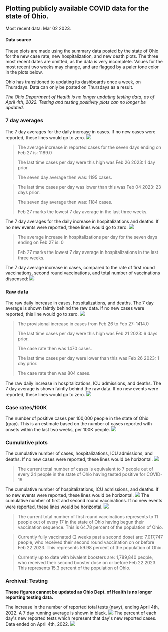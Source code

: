 ## Plotting publicly available COVID data for the state of Ohio. 

Most recent data: Mar 02 2023. 

#### Data source
These plots are made using the summary data posted by the state of Ohio for the new case rate,
    new hospitalization, and new death plots. The three most recent dates are omitted, as the data is very incomplete. Values for the most recent two weeks may change, and are flagged by a paler tone color in the plots below. 

Ohio has transitioned to updating its dashboards once a week, on Thursdays. Data can only be posted on Thursdays as a result. 

*The Ohio Department of Health is no longer updating testing data, as of April 4th, 2022. Testing and testing positivity plots can no longer be updated.* 

### 7 day averages
The 7 day averages for the daily increase in cases. If no new cases were reported, these lines would go to zero.
![](7dayaverage_cases.png)

>The average increase in reported cases for the seven days ending on Feb 27 is: 1189.0
>
>The last time cases per day were this high was Feb 26 2023: 1 day prior.
>
>The seven day average then was: 1195 cases.

>
>The last time cases per day was lower than this was Feb 04 2023: 23 days prior.
>
>The seven day average then was: 1184 cases.
>
>Feb 27 marks the lowest 7 day average in the last three weeks.

The 7 day averages for the daily increase in hospitalizations and deaths. If no new events were reported, these lines would go to zero.
![](7dayaverage_hospital.png)

>The average increase in hospitalizations per day for the seven days ending on Feb 27 is: 0
>
>Feb 27 marks the lowest 7 day average in hospitalizations in the last three weeks.

The 7 day average increase in cases, compared to the rate of first round vaccinations, second round vaccinations, and total number of vaccinations dispensed:
![](DailyVaccinationsCases.png)

### Raw data
The raw daily increase in cases, hospitalizations, and deaths. The 7 day average is shown faintly behind the raw data. If no new cases were reported, this line would go to zero.
![](DailyCases.png)

>The provisional increase in cases from Feb 26 to Feb 27: 1414.0 
>
>The last time cases per day were this high was Feb 21 2023: 6 days prior. 
>
>The case rate then was 1470 cases.
>
>The last time cases per day were lower than this was Feb 26 2023: 1 day prior. 
>
>The case rate then was 804 cases.

The raw daily increase in hospitalizations, ICU admissions, and deaths. The 7 day average is shown faintly behind the raw data. If no new events were reported, these lines would go to zero.
![](DailyHospitalizations.png)

### Case rates/100K 

The number of positive cases per 100,000 people in the state of Ohio (gray). This is an estimate based on the number of cases reported with onsets within the last two weeks, per 100K people.
![](7dayaverage_rate.png)
### Cumulative plots
The cumulative number of cases, hospitalizations, ICU admissions, and deaths. If no new cases were reported, these lines would be horizontal.
![](Cases.png)

>The current total number of cases is equivalent to 7 people out of every 24 people in the state of Ohio having tested positive for COVID-19.

The cumulative number of hospitalizations, ICU admissions, and deaths. If no new events were reported, these lines would be horizontal.
![](Hospitalizations.png)
The cumulative number of first and second round vaccinations. If no new events were reported, these lines would be horizontal.
![](Vaccinations.png)

>The current total number of first round vaccinations represents to 11 people out of every 17 in the state of Ohio having begun their vaccination sequence.
>This is 64.78 percent of the population of Ohio.

>Currently fully vaccinated (2 weeks past a second dose) are: 7,017,747 people, who received their second round vaccination on or before Feb 22 2023.
>This represents 59.98 percent of the population of Ohio.

>Currently up to date with bivalent boosters are: 1,789,840 people, who received their second booster dose on or before Feb 22 2023.
>This represents 15.3 percent of the population of Ohio.

### Archival: Testing
**These figures cannot be updated as Ohio Dept. of Health is no longer reporting testing data.**

The increase in the number of reported total tests (navy), ending April 4th, 2022. A 7 day running average is shown in black.
![](DailyTests.png)
The percent of each day's new reported tests which represent that day's new reported cases. Data ended on April 4th, 2022.
![](percentpositive_tests.png)



